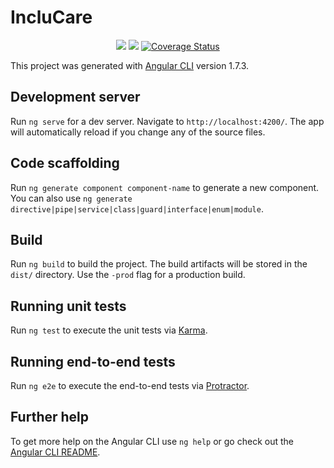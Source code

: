 # IncluCare

<p align="center">
<a href="https://codeclimate.com/github/fga-gpp-mds/2018.1-IncluCare"><img src="https://codeclimate.com/github/fga-gpp-mds/2018.1-IncluCare/badges/gpa.svg"></a>
<a href="https://travis-ci.org/fga-eps-mds/2018.1-IncluCare/"><img src="https://api.travis-ci.org/fga-eps-mds/2018.1-IncluCare.svg?branch=master"></a>
<a href='https://coveralls.io/github/fga-gpp-mds/2018.1-IncluCare?branch=master'><img src='https://coveralls.io/repos/github/fga-gpp-mds/2018.1-IncluCare/badge.svg?branch=master' alt='Coverage Status' /></a>

</p>  

This project was generated with [Angular CLI](https://github.com/angular/angular-cli) version 1.7.3.

## Development server

Run `ng serve` for a dev server. Navigate to `http://localhost:4200/`. The app will automatically reload if you change any of the source files.

## Code scaffolding

Run `ng generate component component-name` to generate a new component. You can also use `ng generate directive|pipe|service|class|guard|interface|enum|module`.

## Build

Run `ng build` to build the project. The build artifacts will be stored in the `dist/` directory. Use the `-prod` flag for a production build.

## Running unit tests

Run `ng test` to execute the unit tests via [Karma](https://karma-runner.github.io).

## Running end-to-end tests

Run `ng e2e` to execute the end-to-end tests via [Protractor](http://www.protractortest.org/).

## Further help

To get more help on the Angular CLI use `ng help` or go check out the [Angular CLI README](https://github.com/angular/angular-cli/blob/master/README.md).
